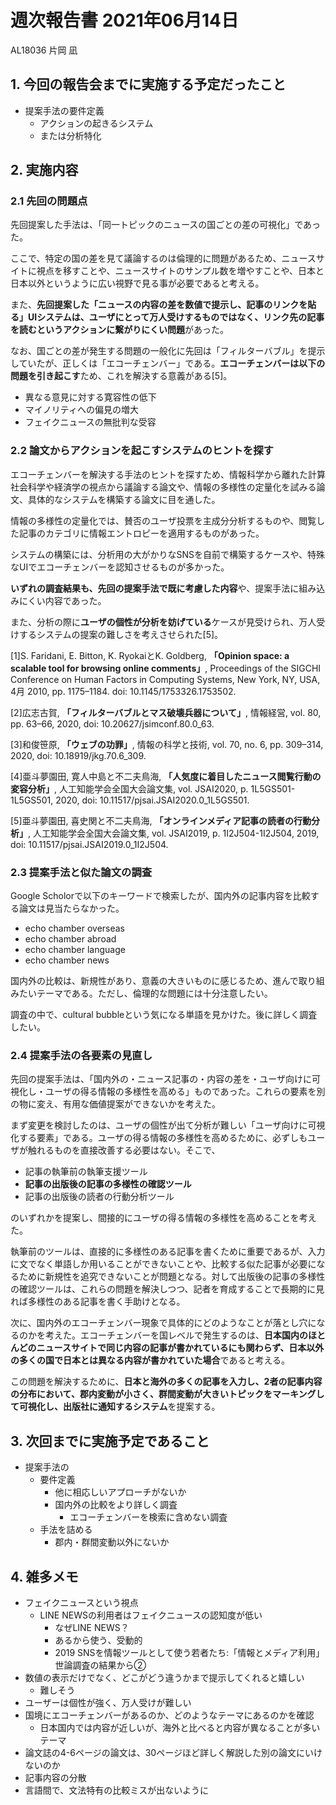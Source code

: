 <!-- tex script for md -->
<script type="text/javascript" async src="https://cdnjs.cloudflare.com/ajax/libs/mathjax/2.7.7/MathJax.js?config=TeX-MML-AM_CHTML">
</script>
<script type="text/x-mathjax-config">
 MathJax.Hub.Config({
 tex2jax: {
 inlineMath: [['$', '$'] ],
 displayMath: [ ['$$','$$'], ["\\[","\\]"] ]
 }
 });
</script>

# 週次報告書 2021年06月14日
AL18036 片岡 凪

## 1. 今回の報告会までに実施する予定だったこと
- 提案手法の要件定義
    - アクションの起きるシステム
    - または分析特化

## 2. 実施内容

### 2.1 先回の問題点
先回提案した手法は、「同一トピックのニュースの国ごとの差の可視化」であった。

ここで、特定の国の差を見て議論するのは倫理的に問題があるため、ニュースサイトに視点を移すことや、ニュースサイトのサンプル数を増やすことや、日本と日本以外というように広い視野で見る事が必要であると考える。

また、**先回提案した「ニュースの内容の差を数値で提示し、記事のリンクを貼る」UIシステムは、ユーザにとって万人受けするものではなく、リンク先の記事を読むというアクションに繋がりにくい問題**があった。

なお、国ごとの差が発生する問題の一般化に先回は「フィルターバブル」を提示していたが、正しくは「エコーチェンバー」である。**エコーチェンバーは以下の問題を引き起こす**ため、これを解決する意義がある[5]。
- 異なる意見に対する寛容性の低下
- マイノリティへの偏見の増大
- フェイクニュースの無批判な受容

### 2.2 論文からアクションを起こすシステムのヒントを探す
エコーチェンバーを解決する手法のヒントを探すため、情報科学から離れた計算社会科学や経済学の視点から議論する論文や、情報の多様性の定量化を試みる論文、具体的なシステムを構築する論文に目を通した。

情報の多様性の定量化では、賛否のユーザ投票を主成分分析するものや、閲覧した記事のカテゴリに情報エントロピーを適用するものがあった。

システムの構築には、分析用の大がかりなSNSを自前で構築するケースや、特殊なUIでエコーチェンバーを認知させるものが多かった。

**いずれの調査結果も、先回の提案手法で既に考慮した内容**や、提案手法に組み込みにくい内容であった。

また、分析の際に**ユーザの個性が分析を妨げている**ケースが見受けられ、万人受けするシステムの提案の難しさを考えさせられた[5]。

[1]S. Faridani, E. Bitton, K. RyokaiとK. Goldberg, **「Opinion space: a scalable tool for browsing online comments」**, Proceedings of the SIGCHI Conference on Human Factors in Computing Systems, New York, NY, USA, 4月 2010, pp. 1175–1184. doi: 10.1145/1753326.1753502.

[2]広志古賀, **「フィルターバブルとマス破壊兵器について」**, 情報経営, vol. 80, pp. 63–66, 2020, doi: 10.20627/jsimconf.80.0_63.

[3]和俊笹原, **「ウェブの功罪」**, 情報の科学と技術, vol. 70, no. 6, pp. 309–314, 2020, doi: 10.18919/jkg.70.6_309.

[4]亜斗夢園田, 寛人中島と不二夫鳥海, **「人気度に着目したニュース閲覧行動の変容分析」**, 人工知能学会全国大会論文集, vol. JSAI2020, p. 1L5GS501-1L5GS501, 2020, doi: 10.11517/pjsai.JSAI2020.0_1L5GS501.

[5]亜斗夢園田, 喜史関と不二夫鳥海, **「オンラインメディア記事の読者の行動分析」**, 人工知能学会全国大会論文集, vol. JSAI2019, p. 1I2J504-1I2J504, 2019, doi: 10.11517/pjsai.JSAI2019.0_1I2J504.

### 2.3 提案手法と似た論文の調査
Google Scholorで以下のキーワードで検索したが、国内外の記事内容を比較する論文は見当たらなかった。

- echo chamber overseas
- echo chamber abroad
- echo chamber language
- echo chamber news

国内外の比較は、新規性があり、意義の大きいものに感じるため、進んで取り組みたいテーマである。ただし、倫理的な問題には十分注意したい。

調査の中で、cultural bubbleという気になる単語を見かけた。後に詳しく調査したい。

### 2.4 提案手法の各要素の見直し
先回の提案手法は、「国内外の・ニュース記事の・内容の差を・ユーザ向けに可視化し・ユーザの得る情報の多様性を高める」ものであった。これらの要素を別の物に変え、有用な価値提案ができないかを考えた。

まず変更を検討したのは、ユーザの個性が出て分析が難しい「ユーザ向けに可視化する要素」である。ユーザの得る情報の多様性を高めるために、必ずしもユーザが触れるものを直接改善する必要はない。そこで、

- 記事の執筆前の執筆支援ツール
- **記事の出版後の記事の多様性の確認ツール**
- 記事の出版後の読者の行動分析ツール

のいずれかを提案し、間接的にユーザの得る情報の多様性を高めることを考えた。

執筆前のツールは、直接的に多様性のある記事を書くために重要であるが、入力に文でなく単語しか用いることができないことや、比較する似た記事が必要になるために新規性を追究できないことが問題となる。対して出版後の記事の多様性の確認ツールは、これらの問題を解決しつつ、記者を育成することで長期的に見れば多様性のある記事を書く手助けとなる。

次に、国内外のエコーチェンバー現象で具体的にどのようなことが落とし穴になるのかを考えた。エコーチェンバーを国レベルで発生するのは、**日本国内のほとんどのニュースサイトで同じ内容の記事が書かれているにも関わらず、日本以外の多くの国で日本とは異なる内容が書かれていた場合**であると考える。

この問題を解決するために、**日本と海外の多くの記事を入力し、2者の記事内容の分布において、郡内変動が小さく、群間変動が大きいトピックをマーキングして可視化し、出版社に通知するシステム**を提案する。

## 3. 次回までに実施予定であること
- 提案手法の
    - 要件定義
        - 他に相応しいアプローチがないか
        - 国内外の比較をより詳しく調査
            - エコーチェンバーを検索に含めない調査
    - 手法を詰める
        - 郡内・群間変動以外にないか

## 4. 雑多メモ
- フェイクニュースという視点
    - LINE NEWSの利用者はフェイクニュースの認知度が低い
        - なぜLINE NEWS？
        - あるから使う、受動的  
        - 2019 SNSを情報ツールとして使う若者たち:「情報とメディア利用」世論調査の結果から②
- 数値の表示だけでなく、どこがどう違うかまで提示してくれると嬉しい
    - 難しそう
- ユーザーは個性が強く、万人受けが難しい
- 国境にエコーチェンバーがあるのか、どのようなテーマにあるのかを確認
    - 日本国内では内容が近しいが、海外と比べると内容が異なることが多いテーマ
- 論文誌の4-6ページの論文は、30ページほど詳しく解説した別の論文にいけないのか
- 記事内容の分散
- 言語間で、文法特有の比較ミスが出ないように
